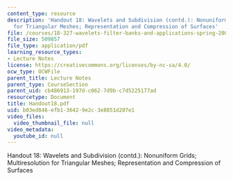 ```yaml
---
content_type: resource
description: 'Handout 18: Wavelets and Subdivision (contd.): Nonuniform Grids; Multiresolution
  for Triangular Meshes; Representation and Compression of Surfaces'
file: /courses/18-327-wavelets-filter-banks-and-applications-spring-2003/b03ed846efb136429e2c3e8851d207e1_Handout18.pdf
file_size: 509857
file_type: application/pdf
learning_resource_types:
- Lecture Notes
license: https://creativecommons.org/licenses/by-nc-sa/4.0/
ocw_type: OCWFile
parent_title: Lecture Notes
parent_type: CourseSection
parent_uid: cb486913-197d-c062-7d9b-c7d5225177ad
resourcetype: Document
title: Handout18.pdf
uid: b03ed846-efb1-3642-9e2c-3e8851d207e1
video_files:
  video_thumbnail_file: null
video_metadata:
  youtube_id: null
---
```

Handout 18: Wavelets and Subdivision (contd.): Nonuniform Grids; Multiresolution for Triangular Meshes; Representation and Compression of Surfaces